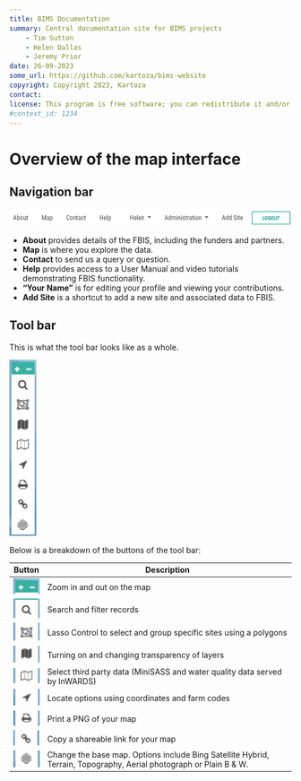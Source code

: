 ```yaml
---
title: BIMS Documentation
summary: Central documentation site for BIMS projects
    - Tim Sutton
    - Helen Dallas
    - Jeremy Prior
date: 26-09-2023
some_url: https://github.com/kartoza/bims-website
copyright: Copyright 2023, Kartoza
contact: 
license: This program is free software; you can redistribute it and/or modify it under the terms of the GNU Affero General Public License as published by the Free Software Foundation; either version 3 of the License, or (at your option) any later version.
#context_id: 1234
---
```


# Overview of the map interface

## Navigation bar

![Map Interface 1](img/map-interface-1.png)

* **About** provides details of the FBIS, including the funders and partners.
* **Map** is where you explore the data.
* **Contact** to send us a query or question.
* **Help** provides access to a User Manual and video tutorials demonstrating FBIS functionality.
* **“Your Name”** is for editing your profile and viewing your contributions.
* **Add Site** is a shortcut to add a new site and associated data to FBIS.

## Tool bar

This is what the tool bar looks like as a whole.

![Map Interface 2](img/map-interface-2.png)

Below is a breakdown of the buttons of the tool bar:

| Button | Description |
| -- | --|
| ![Map Toolbar 1](img/map-toolbar-1.png) | Zoom in and out on the map |
| ![Map Toolbar 2](img/map-toolbar-2.png) | Search and filter records |
| ![Map Toolbar 3](img/map-toolbar-3.png) | Lasso Control to select and group specific sites using a polygons |
| ![Map Toolbar 4](img/map-toolbar-4.png) | Turning on and changing transparency of layers |
| ![Map Toolbar 5](img/map-toolbar-5.png) | Select third party data (MiniSASS and water quality data served by InWARDS) |
| ![Map Toolbar 6](img/map-toolbar-6.png) | Locate options using coordinates and farm codes |
| ![Map Toolbar 7](img/map-toolbar-7.png) | Print a PNG of your map |
| ![Map Toolbar 8](img/map-toolbar-8.png) | Copy a shareable link for your map |
| ![Map Toolbar 9](img/map-toolbar-9.png) | Change the base map. Options include Bing Satellite Hybrid, Terrain, Topography, Aerial photograph or Plain B & W. |
